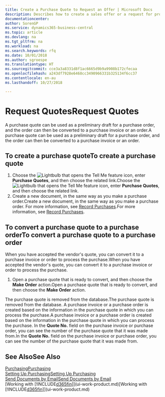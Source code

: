 ```yaml
---
title: Create a Purchase Quote to Request an Offer | Microsoft Docs
description: Describes how to create a sales offer or a request for proposal (RFQ) document to record your offer to a customer to sell products under certain terms.
documentationcenter: 
author: SorenGP
ms.service: dynamics365-business-central
ms.topic: article
ms.devlang: na
ms.tgt_pltfrm: na
ms.workload: na
ms.search.keywords: rfq
ms.date: 10/01/2018
ms.author: sgroespe
ms.translationtype: HT
ms.sourcegitcommit: cce3a3a8331d8f1ac6665d9b9a9908b172cfecaa
ms.openlocfilehash: a243df7928e6468cc3490966331b325134f6cc37
ms.contentlocale: en-au
ms.lasthandoff: 10/27/2018

---
```

# <a name="request-quotes"></a><span data-ttu-id="c5d49-103">Request Quotes</span><span class="sxs-lookup"><span data-stu-id="c5d49-103">Request Quotes</span></span>
<span data-ttu-id="c5d49-104">A purchase quote can be used as a preliminary draft for a purchase order, and the order can then be converted to a purchase invoice or an order.</span><span class="sxs-lookup"><span data-stu-id="c5d49-104">A purchase quote can be used as a preliminary draft for a purchase order, and the order can then be converted to a purchase invoice or an order.</span></span>


## <a name="to-create-a-purchase-quote"></a><span data-ttu-id="c5d49-105">To create a purchase quote</span><span class="sxs-lookup"><span data-stu-id="c5d49-105">To create a purchase quote</span></span>
1. <span data-ttu-id="c5d49-106">Choose the ![Lightbulb that opens the Tell Me feature](media/ui-search/search_small.png "Tell me what you want to do") icon, enter **Purchase Quotes**, and then choose the related link.</span><span class="sxs-lookup"><span data-stu-id="c5d49-106">Choose the ![Lightbulb that opens the Tell Me feature](media/ui-search/search_small.png "Tell me what you want to do") icon, enter **Purchase Quotes**, and then choose the related link.</span></span>
2. <span data-ttu-id="c5d49-107">Create a new document, in the same way as you make a purchase order.</span><span class="sxs-lookup"><span data-stu-id="c5d49-107">Create a new document, in the same way as you make a purchase order.</span></span> <span data-ttu-id="c5d49-108">For more information, see [Record Purchases](purchasing-how-record-purchases.md).</span><span class="sxs-lookup"><span data-stu-id="c5d49-108">For more information, see [Record Purchases](purchasing-how-record-purchases.md).</span></span>

## <a name="to-convert-a-purchase-quote-to-a-purchase-order"></a><span data-ttu-id="c5d49-109">To convert a purchase quote to a purchase order</span><span class="sxs-lookup"><span data-stu-id="c5d49-109">To convert a purchase quote to a purchase order</span></span>
<span data-ttu-id="c5d49-110">When you have accepted the vendor's quote, you can convert it to a purchase invoice or order to process the purchase.</span><span class="sxs-lookup"><span data-stu-id="c5d49-110">When you have accepted the vendor's quote, you can convert it to a purchase invoice or order to process the purchase.</span></span>

1. <span data-ttu-id="c5d49-111">Open a purchase quote that is ready to convert, and then choose the **Make Order** action.</span><span class="sxs-lookup"><span data-stu-id="c5d49-111">Open a purchase quote that is ready to convert, and then choose the **Make Order** action.</span></span>

<span data-ttu-id="c5d49-112">The purchase quote is removed from the database.</span><span class="sxs-lookup"><span data-stu-id="c5d49-112">The purchase quote is removed from the database.</span></span> <span data-ttu-id="c5d49-113">A purchase invoice or a purchase order is created based on the information in the purchase quote in which you can process the purchase.</span><span class="sxs-lookup"><span data-stu-id="c5d49-113">A purchase invoice or a purchase order is created based on the information in the purchase quote in which you can process the purchase.</span></span> <span data-ttu-id="c5d49-114">In the **Quote No.** field on the purchase invoice or purchase order, you can see the number of the purchase quote that it was made from.</span><span class="sxs-lookup"><span data-stu-id="c5d49-114">In the **Quote No.** field on the purchase invoice or purchase order, you can see the number of the purchase quote that it was made from.</span></span>

## <a name="see-also"></a><span data-ttu-id="c5d49-115">See Also</span><span class="sxs-lookup"><span data-stu-id="c5d49-115">See Also</span></span>
[<span data-ttu-id="c5d49-116">Purchasing</span><span class="sxs-lookup"><span data-stu-id="c5d49-116">Purchasing</span></span>](purchasing-manage-purchasing.md)  
[<span data-ttu-id="c5d49-117">Setting Up Purchasing</span><span class="sxs-lookup"><span data-stu-id="c5d49-117">Setting Up Purchasing</span></span>](purchasing-setup-purchasing.md)  
[<span data-ttu-id="c5d49-118">Send Documents by Email</span><span class="sxs-lookup"><span data-stu-id="c5d49-118">Send Documents by Email</span></span>](ui-how-send-documents-email.md)  
<span data-ttu-id="c5d49-119">[Working with [!INCLUDE[d365fin](includes/d365fin_md.md)]](ui-work-product.md)</span><span class="sxs-lookup"><span data-stu-id="c5d49-119">[Working with [!INCLUDE[d365fin](includes/d365fin_md.md)]](ui-work-product.md)</span></span>

